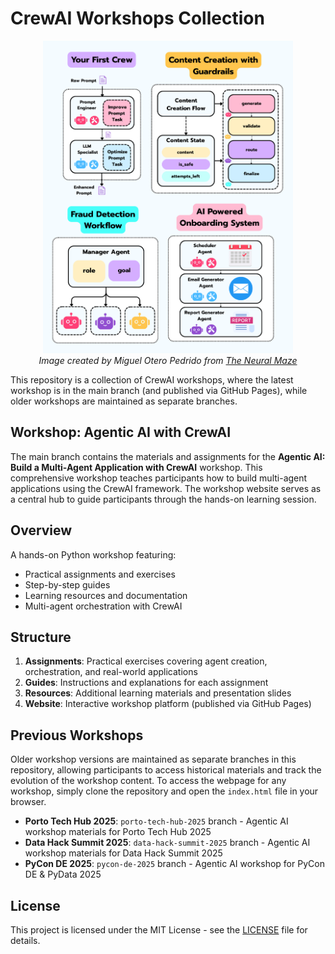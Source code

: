 # CrewAI Workshops Collection

<div align="center">
  <img src="public/neural_maze_schema.png" alt="CrewAI Neural Maze Schema" width="400"/>
  <br>
  <em>Image created by Miguel Otero Pedrido from <a href="https://theneuralmaze.substack.com/">The Neural Maze</a></em>
</div>

This repository is a collection of CrewAI workshops, where the latest workshop is in the main branch (and published via GitHub Pages), while older workshops are maintained as separate branches.

## Workshop: Agentic AI with CrewAI

The main branch contains the materials and assignments for the **Agentic AI: Build a Multi-Agent Application with CrewAI** workshop. This comprehensive workshop teaches participants how to build multi-agent applications using the CrewAI framework. The workshop website serves as a central hub to guide participants through the hands-on learning session.

## Overview

A hands-on Python workshop featuring:
- Practical assignments and exercises
- Step-by-step guides
- Learning resources and documentation
- Multi-agent orchestration with CrewAI

## Structure

1. **Assignments**: Practical exercises covering agent creation, orchestration, and real-world applications
2. **Guides**: Instructions and explanations for each assignment
3. **Resources**: Additional learning materials and presentation slides
4. **Website**: Interactive workshop platform (published via GitHub Pages)

## Previous Workshops

Older workshop versions are maintained as separate branches in this repository, allowing participants to access historical materials and track the evolution of the workshop content. To access the webpage for any workshop, simply clone the repository and open the `index.html` file in your browser.

- **Porto Tech Hub 2025**: `porto-tech-hub-2025` branch - Agentic AI workshop materials for Porto Tech Hub 2025
- **Data Hack Summit 2025**: `data-hack-summit-2025` branch - Agentic AI workshop materials for Data Hack Summit 2025
- **PyCon DE 2025**: `pycon-de-2025` branch - Agentic AI workshop for PyCon DE & PyData 2025

## License

This project is licensed under the MIT License - see the [LICENSE](LICENSE) file for details.
